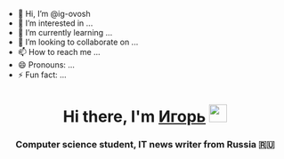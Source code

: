 - 👋 Hi, I’m @ig-ovosh
- 👀 I’m interested in ...
- 🌱 I’m currently learning ...
- 💞️ I’m looking to collaborate on ...
- 📫 How to reach me ...
- 😄 Pronouns: ...
- ⚡ Fun fact: ...

<h1 align="center">Hi there, I'm <a href="[https://daniilshat.ru/](https://github.com/ig-ovosh/ig-ovosh.github.io)" target="_blank">Игорь</a> 
<img src="https://github.com/blackcater/blackcater/raw/main/images/Hi.gif" height="32"/></h1>
<h3 align="center">Computer science student, IT news writer from Russia 🇷🇺</h3>

<!---
ig-ovosh/ig-ovosh is a ✨ special ✨ repository because its `README.md` (this file) appears on your GitHub profile.
You can click the Preview link to take a look at your changes.
--->
